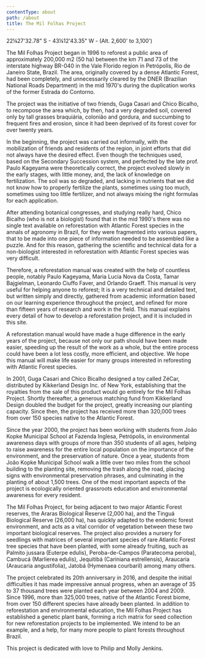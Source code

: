 ```yaml
---
contentType: about
path: /about
title: The Mil Folhas Project
---
```

22¼27'32.78" S - 43¼12'43.35" W - (Alt. 2,600' to 3,100')

The Mil Folhas Project began in 1996 to reforest a public area of ​​approximately 200,000 m2 (50 ha) between the km 71 and 73 of the interstate highway BR-040 in the Vale Florido region in Petrópolis, Rio de Janeiro State, Brazil. The area, originally covered by a dense Atlantic Forest, had been completely, and unnecessarily cleared by the DNER (Brazilian National Roads Department) in 
the mid 1970's during the duplication works of the former Estrada do Contorno.

The project was the initiative of two friends, Guga Casari and Chico Bicalho, to recompose the area which, by then, had a very degraded soil, covered only by tall grasses braquiária, colonião and gordura, and succumbing to frequent fires and erosion, since it had been deprived of its forest cover for over twenty years.

In the beginning, the project was carried out informally, with the mobilization of friends and residents of the region, in joint efforts that did not always have the desired effect. Even though the techniques used, based on the Secondary Succession system, and perfected by the late prof. Paulo Kageyama were theoretically correct, the project evolved slowly in the early stages, with little money, and, the lack of knowledge on fertilization. The soil was so degraded, and lacking in nutrients that we did not know how to properly fertilize the plants, sometimes using too much, sometimes using too little fertilizer, and not always mixing the right formulas for each application.

After attending botanical congresses, and studying really hard, Chico Bicalho (who is not a biologist) found that in the mid 1990's there was no single text available on reforestation with Atlantic Forest species in the annals of agronomy in Brazil, for they were fragmented into various papers, that to be made into one piece of information needed to be assembled like a puzzle. And for this reason, gathering the scientific and technical data for a non-biologist interested in reforestation with Atlantic Forest species was very difficult. 

Therefore, a reforestation manual was created with the help of countless people, notably Paulo Kageyama, Maria Lucia Nova da Costa, Tamar Bajgielman, Leonardo Ciuffo Faver, and Orlando Graeff. This manual is very useful for helping anyone to reforest; It is a very technical and detailed text, but written simply and directly, gathered from academic information based on our learning experience throughout the project, and refined for more than fifteen years of research and work in the field. This manual explains every detail of how to develop a reforestation project, and it is included in this site.

A reforestation manual would have made a huge difference in the early years of the project, because not only our path should have been made easier, speeding up the result of the work as a whole, but the entire process could have been a lot less costly, more efficient, and objective. We hope this manual will make life easier for many groups interested in reforesting with Atlantic Forest species.

In 2001, Guga Casari and Chico Bicalho designed a toy called ZéCar, distributed by Kikkerland Design Inc. of New York, establishing that the royalties from the sale of this product would go entirely for the Mil Folhas Project. Shortly thereafter, a generous matching fund from Kikkerland Design doubled the budget for the project, greatly increasing our planting capacity. Since then, the project has received more than 320,000 trees from over 150 species native to the Atlantic Forest.

Since the year 2000, the project has been working with students from João Kopke Municipal School at Fazenda Inglesa, Petrópolis, in environmental awareness days with groups of more than 350 students of all ages, helping to raise awareness for the entire local population on the importance of the environment, and the preservation of nature. Once a year, students from João Kopke Municipal School  walk a little over two miles from the school building to the planting site, removing the trash along the road, placing signs with environmental preservation phrases, and culminating in the planting of about 1,500 trees. One of the most important aspects of the project is ecologically oriented grassroots education and environmental awareness for every resident.

The Mil Folhas Project, for being adjacent to two major Atlantic Forest reserves, the Araras Biological Reserve (2,000 ha), and the Tinguá Biological Reserve (26,000 ha), has quickly adapted to the endemic forest environment, and acts as a vital corridor of vegetation between these two important biological reserves. The project also provides a nursery for seedlings with matrices of several important species of rare Atlantic Forest tree species that have been planted, with some already fruiting, such as Palmito jussara (Euterpe edulis), Peroba-de-Campos (Paratecoma peroba), Cambucá (Marlierea edulis), Jequitibá (Cariniana estrellensis), Araucaria (Araucaria angustifolia), Jatobá (Hymenaea courbaril) among many others.

The project celebrated its 20th anniversary in 2016, and despite the initial difficulties it has made impressive annual progress, when an average of 35 to 37 thousand trees were planted each year between 2004 and 2009. Since 1996, more than 325,000 trees, native of the Atlantic Forest biome, from over 150 different species have already been planted. In addition to reforestation and environmental education, the Mil Folhas Project has established a genetic plant bank, forming a rich matrix for seed collection for new reforestation projects to be implemented. We intend to be an example, and a help, for many more people to plant forests throughout Brazil.

This project is dedicated with love to Philip and Molly Jenkins.


